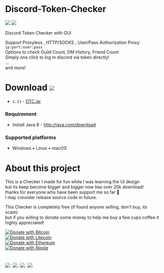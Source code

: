 # Discord-Token-Checker
![](https://img.shields.io/github/downloads/RANKTW/Discord-Token-Checker/total?label=Downloads)
![](https://img.shields.io/github/stars/RANKTW/Discord-Token-Checker)

Discord Token Checker with GUI

Support Proxyless , HTTP/SOCKS , User/Pass Authorization Proxy `ip:port:user:pass`<br>
Options to check Guild Count, DM History, Friend Count<br>
Simply one click to log in discord via token directly!<br>
...<br>
and more!

# Download ![](https://img.shields.io/github/release/RANKTW/Discord-Token-Checker?label=Latest%20version)
  * `1.11` - [DTC.jar](https://github.com/RANKTW/Discord-Token-Checker/releases/latest/download/DTC.zip)<!-- or 
[DTC.exe](https://github.com/RANKTW/Discord-Token-Checker/releases/latest/download/DTC.exe)<br> -->

### **Requirement**
  * Install Java 8 - http://java.com/download

### **Supported platforms**
  * Windows • Linux • macOS

#  About this project

This is a Checker I made for fun while I was learning the UI design<br>
but its keep become bigger and bigger now has over 20k download!<br>
thanks for everyone who have been support me so far 🤗<br>
I may consider release source code in future.

This Checker is completely free (if found anyone selling, don't buy, its scam)<br>
but if you willing to donate some money to help me buy a few cups coffee it highly appreciated!

[![Donate with Bitcoin](https://en.cryptobadges.io/badge/small/1HQS8sZwo5j83VftPdx8r4DuTVsFuWeFP9)](https://en.cryptobadges.io/donate/1HQS8sZwo5j83VftPdx8r4DuTVsFuWeFP9)<br>
[![Donate with Litecoin](https://en.cryptobadges.io/badge/small/LgfhKQe3wTcseUwqTjKkzFgunU7RZNu5i5)](https://en.cryptobadges.io/donate/LgfhKQe3wTcseUwqTjKkzFgunU7RZNu5i5)<br>
[![Donate with Ethereum](https://en.cryptobadges.io/badge/small/0x3321A4344750193031A5da541098265cE8C40c8e)](https://en.cryptobadges.io/donate/0x3321A4344750193031A5da541098265cE8C40c8e)<br>
[![Donate with Ripple](https://en.cryptobadges.io/badge/small/ra8HRjfscAd1W96Vyd7fyQ1ra45GiMZUbo)](https://en.cryptobadges.io/donate/ra8HRjfscAd1W96Vyd7fyQ1ra45GiMZUbo)

#  

![.](https://user-images.githubusercontent.com/37373560/73079022-6b3d0d80-3efe-11ea-9dd3-64b23dd78555.png)
![.](https://file.coffee/u/74O8vJrOqL.gif)
![.](https://file.coffee/u/ug2VXgrHz.gif)
![.](https://file.coffee/u/1W0Euej9S9.png)
